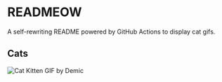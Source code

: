 # READMEOW

A self-rewriting README powered by GitHub Actions to display cat gifs.

## Cats

![Cat Kitten GIF by Demic](https://media4.giphy.com/media/3oriO0OEd9QIDdllqo/200.gif?cid=9acd02da7a66fluqqivcagmcwmhzna77oesypx2dxta9sv7p&ep=v1_gifs_search&rid=200.gif&ct=g)
